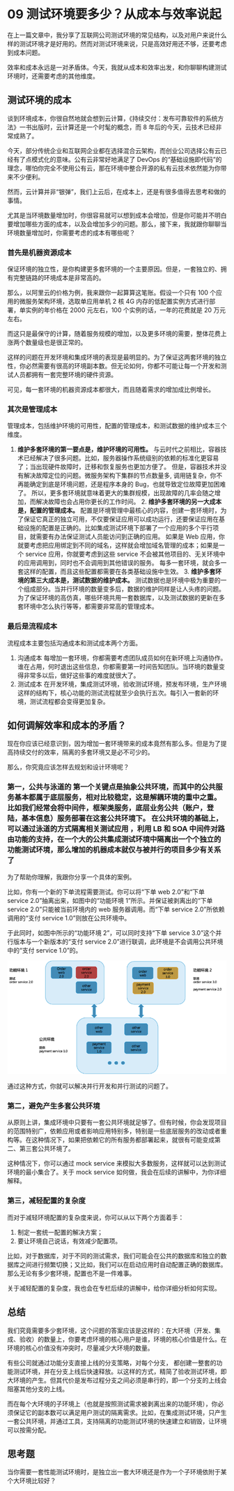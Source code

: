 # 09 测试环境要多少？从成本与效率说起

在上一篇文章中，我分享了互联网公司测试环境的常见结构，以及对用户来说什么样的测试环境才是好用的。然而对测试环境来说，只是高效好用还不够，还要考虑到成本问题。

效率和成本永远是一对矛盾体。今天，我就从成本和效率出发，和你聊聊构建测试环境时，还需要考虑的其他维度。

## 测试环境的成本

谈到环境成本，你很自然地就会想到云计算，《持续交付：发布可靠软件的系统方法》一书出版时，云计算还是一个时髦的概念，而 8 年后的今天，云技术已经非常成熟了。

今天，部分传统企业和互联网企业都在选择混合云架构，而创业公司选择公有云已经有了点模式化的意味。公有云非常好地满足了 DevOps 的“基础设施即代码”的理念，哪怕你完全不使用公有云，那在环境中整合开源的私有云技术依然能为你带来不少便利。

然而，云计算并非“银弹”，我们上云后，在成本上，还是有很多值得去思考和做的事情。

尤其是当环境数量增加时，你很容易就可以想到成本会增加，但是你可能并不明白要增加哪些方面的成本，以及会增加多少的问题。那么，接下来，我就跟你聊聊当环境数量增加时，你需要考虑的成本有哪些呢？

### 首先是机器资源成本

保证环境的独立性，是你构建更多套环境的一个主要原因。但是，一套独立的、拥有完整链路的环境成本是非常高的。

那么，以阿里云的价格为例，我来跟你一起算算这笔账。假设一个只有 100 个应用的微服务架构环境，选取单应用单机 2 核 4G 内存的低配置实例方式进行部署，单实例的年价格在 2000 元左右，100 个实例的话，一年的花费就是 20 万元左右。

而这只是最保守的计算，随着服务规模的增加，以及更多环境的需要，整体花费上涨两个数量级也是很正常的。

这样的问题在开发环境和集成环境的表现是最明显的。为了保证这两套环境的独立性，你必然需要有很高的环境副本数。但无论如何，你都不可能让每一个开发和测试人员都拥有一套完整环境的硬件资源。

可见，每一套环境的机器资源成本都很大，而且随着需求的增加成比例增长。

### 其次是管理成本

管理成本，包括维护环境的可用性，配置的管理成本，和测试数据的维护成本三个维度。

1. **维护多套环境的第一要点是，维护环境的可用性。** 与云时代之前相比，容器技术已经解决了很多问题。比如，服务器操作系统级别的依赖的标准化更容易了；当出现硬件故障时，迁移和恢复服务也更加方便了。 但是，容器技术并没有解决故障定位的问题。微服务架构下集群的节点数量多, 调用链复杂，你不再能确定到底是环境问题，还是程序本身的 Bug，也就导致定位故障更加困难了。 所以，更多套环境就意味着更大的集群规模，出现故障的几率会随之增加，而解决故障也会占用你更长的工作时间。
   2. **维护多套环境的另一大成本是，配置的管理成本。** 配置是环境管理中最核心的内容，创建一套环境时，为了保证它真正的独立可用，不仅要保证应用可以成功运行，还要保证应用在基础设施的配置是正确的。比如集成测试环境下部署了一个应用的多个平行项目，就需要有办法保证测试人员能访问到正确的应用。 如果是 Web 应用，你就要考虑把应用绑定到不同的域名，这样就会增加域名管理的成本；如果是一个 service 应用，你就要考虑到这些 service 不会被其他项目的、无关环境中的应用调用到，同时也不会调用到其他错误的服务。 每多一套环境，就会多一套这样的配置，而且这些配置都需要在各类基础设施中生效。
   3. **维护多套环境的第三大成本是，测试数据的维护成本。** 测试数据也是环境中极为重要的一个组成部分。当并行环境的数量变多后，数据的维护同样是让人头疼的问题。 为了保证环境的高仿真，哪些环境共用一套数据库，以及测试数据的更新在多套环境中怎么执行等等，都需要非常高的管理成本。

### 最后是流程成本

流程成本主要包括沟通成本和测试成本两个方面。

1. 沟通成本 每增加一套环境，你都需要考虑团队成员如何在新环境上沟通协作。谁在占用，何时退出这些信息，你都需要第一时间告知团队。当环境的数量变得非常多以后，做好这些事的难度就很大了。
1. 测试成本 在开发环境，集成测试环境，验收测试环境，预发布环境，生产环境这样的结构下，核心功能的测试流程就至少会执行五次。每引入一套新的环境，测试流程都会变得更加复杂。

## 如何调解效率和成本的矛盾？

现在你应该已经意识到，因为增加一套环境带来的成本竟然有那么多。但是为了提高持续交付的效率，隔离的多套环境又是必不可少的。

那么，你究竟应该怎样去规划和设计环境呢？

### 第一，公共与泳道的 **第一个关键点是抽象公共环境，而其中的公共服务基本都属于底层服务，相对比较稳定，这是解耦环境的重中之重。** 比如我们经常会将中间件，框架类服务，底层业务公共（账户，登陆，基本信息）服务部署在这套公共环境下。 **在公共环境的基础上，可以通过泳道的方式隔离相关测试应用** ，利用 LB 和 SOA 中间件对路由功能的支持，在一个大的公共集成测试环境中隔离出一个个独立的功能测试环境，那么增加的机器成本就仅与被并行的项目多少有关系了

为了帮助你理解，我跟你分享一个具体的案例。

比如，你有一个新的下单流程需要测试。你可以将“下单 web 2.0”和“下单 service 2.0”抽离出来，如图中的“功能环境 1”所示。并保证被剥离出的“下单 service 2.0”只能被当前环境内的 web 服务器调用。而“下单 service 2.0”所依赖调用的“支付 service 1.0”则放在公共环境中。

于此同时，如图中所示的“功能环境 2”，可以同时支持“下单 service 3.0”这个并行版本与一个新版本的“支付 service 2.0”进行联调，此环境是不会调用公共环境中的“支付 service 1.0”的。

![img](assets/a4497ca9571f432cf1e82629161872d0.png)

通过这种方式，你就可以解决并行开发和并行测试的问题了。

### 第二，避免产生多套公共环境

从原则上讲，集成环境中只要有一套公共环境就足够了。但有时候，你会发现项目的范围特别广，依赖应用或者影响应用特别多，特别是一些底层服务的改动或者重构等。在这种情况下，如果把依赖它的所有服务都部署起来，就很有可能变成第二、第三套公共环境了。

这种情况下，你可以通过 mock service 来模拟大多数服务，这样就可以达到测试环境的最小集合了。关于 mock service 如何做，我会在后续的讲解中，为你详细解释。

### 第三，减轻配置的复杂度

而对于减轻环境配置的复杂度来说，你可以从以下两个方面着手：

1. 制定一套统一配置的解决方案；
1. 要让环境自己说话，有效减少配置项。

比如，对于数据库，对于不同的测试需求，我们可能会在公共的数据库和独立的数据库之间进行频繁切换；又比如，我们可以在启动应用时自动配置正确的数据库。那么无论有多少套环境，配置也不是一件难事。

关于减轻配置的复杂度，我也会在专栏后续的讲解中，给你详细分析如何实现。

## 总结

我们究竟需要多少套环境，这个问题的答案应该是这样的：在大环境（开发、集成、验收）的数量上，你要考虑环境的核心用户是谁，环境的核心价值是什么。在环境的核心价值没有冲突时，尽量减少大环境的数量。

有些公司就通过功能分支直接上线的分支策略，对每个分支， 都创建一整套的功能测试环境，并在分支上线后快速释放。以这样的方式，精简了验收测试环境，即大环境的产生。但其代价是发布过程分支之间必须是串行的，即一个分支的上线会阻塞其他分支的上线。

而在每个大环境的子环境上（也就是按照测试需求被剥离出来的功能环境），你必须保证它的副本数可以满足用户测试的隔离需求。比如，在集成测试环境，只产生一套公共环境，并通过工具，支持隔离的功能测试环境的快速建立和销毁，让环境可以按需分配。

## 思考题

当你需要一套性能测试环境时，是独立出一套大环境还是作为一个子环境依附于某个大环境比较好？
